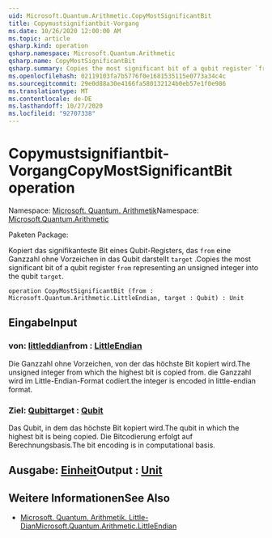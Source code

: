 ```yaml
---
uid: Microsoft.Quantum.Arithmetic.CopyMostSignificantBit
title: Copymustsignifiantbit-Vorgang
ms.date: 10/26/2020 12:00:00 AM
ms.topic: article
qsharp.kind: operation
qsharp.namespace: Microsoft.Quantum.Arithmetic
qsharp.name: CopyMostSignificantBit
qsharp.summary: Copies the most significant bit of a qubit register `from` representing an unsigned integer into the qubit `target`.
ms.openlocfilehash: 02119103fa7b5776f0e1681535115e0773a34c4c
ms.sourcegitcommit: 29e0d88a30e4166fa580132124b0eb57e1f0e986
ms.translationtype: MT
ms.contentlocale: de-DE
ms.lasthandoff: 10/27/2020
ms.locfileid: "92707338"
---
```

# <a name="copymostsignificantbit-operation"></a><span data-ttu-id="0788c-102">Copymustsignifiantbit-Vorgang</span><span class="sxs-lookup"><span data-stu-id="0788c-102">CopyMostSignificantBit operation</span></span>

<span data-ttu-id="0788c-103">Namespace: [Microsoft. Quantum. Arithmetik](xref:Microsoft.Quantum.Arithmetic)</span><span class="sxs-lookup"><span data-stu-id="0788c-103">Namespace: [Microsoft.Quantum.Arithmetic](xref:Microsoft.Quantum.Arithmetic)</span></span>

<span data-ttu-id="0788c-104">Paketen [](https://nuget.org/packages/)</span><span class="sxs-lookup"><span data-stu-id="0788c-104">Package: [](https://nuget.org/packages/)</span></span>


<span data-ttu-id="0788c-105">Kopiert das signifikanteste Bit eines Qubit-Registers, das `from` eine Ganzzahl ohne Vorzeichen in das Qubit darstellt `target` .</span><span class="sxs-lookup"><span data-stu-id="0788c-105">Copies the most significant bit of a qubit register `from` representing an unsigned integer into the qubit `target`.</span></span>

```qsharp
operation CopyMostSignificantBit (from : Microsoft.Quantum.Arithmetic.LittleEndian, target : Qubit) : Unit
```


## <a name="input"></a><span data-ttu-id="0788c-106">Eingabe</span><span class="sxs-lookup"><span data-stu-id="0788c-106">Input</span></span>

### <a name="from--littleendian"></a><span data-ttu-id="0788c-107">von: [littleddian](xref:Microsoft.Quantum.Arithmetic.LittleEndian)</span><span class="sxs-lookup"><span data-stu-id="0788c-107">from : [LittleEndian](xref:Microsoft.Quantum.Arithmetic.LittleEndian)</span></span>

<span data-ttu-id="0788c-108">Die Ganzzahl ohne Vorzeichen, von der das höchste Bit kopiert wird.</span><span class="sxs-lookup"><span data-stu-id="0788c-108">The unsigned integer from which the highest bit is copied from.</span></span>
<span data-ttu-id="0788c-109">die Ganzzahl wird im Little-Endian-Format codiert.</span><span class="sxs-lookup"><span data-stu-id="0788c-109">the integer is encoded in little-endian format.</span></span>


### <a name="target--qubit"></a><span data-ttu-id="0788c-110">Ziel: [Qubit](xref:microsoft.quantum.lang-ref.qubit)</span><span class="sxs-lookup"><span data-stu-id="0788c-110">target : [Qubit](xref:microsoft.quantum.lang-ref.qubit)</span></span>

<span data-ttu-id="0788c-111">Das Qubit, in dem das höchste Bit kopiert wird.</span><span class="sxs-lookup"><span data-stu-id="0788c-111">The qubit in which the highest bit is being copied.</span></span> <span data-ttu-id="0788c-112">Die Bitcodierung erfolgt auf Berechnungsbasis.</span><span class="sxs-lookup"><span data-stu-id="0788c-112">The bit encoding is in computational basis.</span></span>



## <a name="output--unit"></a><span data-ttu-id="0788c-113">Ausgabe: [Einheit](xref:microsoft.quantum.lang-ref.unit)</span><span class="sxs-lookup"><span data-stu-id="0788c-113">Output : [Unit](xref:microsoft.quantum.lang-ref.unit)</span></span>



## <a name="see-also"></a><span data-ttu-id="0788c-114">Weitere Informationen</span><span class="sxs-lookup"><span data-stu-id="0788c-114">See Also</span></span>

- [<span data-ttu-id="0788c-115">Microsoft. Quantum. Arithmetik. Little-Dian</span><span class="sxs-lookup"><span data-stu-id="0788c-115">Microsoft.Quantum.Arithmetic.LittleEndian</span></span>](xref:Microsoft.Quantum.Arithmetic.LittleEndian)